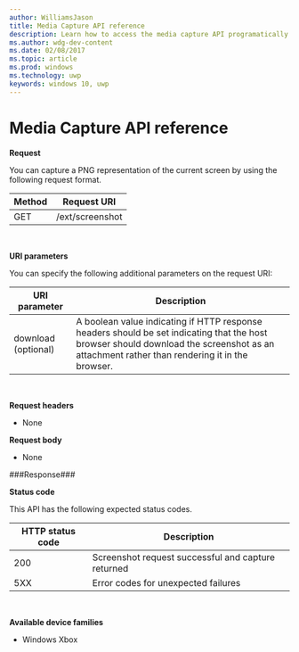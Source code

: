 ---author: WilliamsJasontitle: Media Capture API referencedescription: Learn how to access the media capture API programatically.ms.author: wdg-dev-contentms.date: 02/08/2017ms.topic: articlems.prod: windowsms.technology: uwpkeywords: windows 10, uwp---# Media Capture API reference #**Request**You can capture a PNG representation of the current screen by using the following request format.| Method        | Request URI     | | ------------- |-----------------|| GET           | /ext/screenshot |<br>**URI parameters**You can specify the following additional parameters on the request URI:| URI parameter      | Description     | | ------------------ |-----------------|| download (optional)| A boolean value indicating if HTTP response headers should be set indicating that the host browser should download the screenshot as an attachment rather than rendering it in the browser.  |<br>**Request headers*** None**Request body*** None###Response###**Status code**This API has the following expected status codes.| HTTP status code   | Description     | | ------------------ |-----------------|| 200                | Screenshot request successful and capture returned || 5XX                | Error codes for unexpected failures |<br>**Available device families*** Windows Xbox